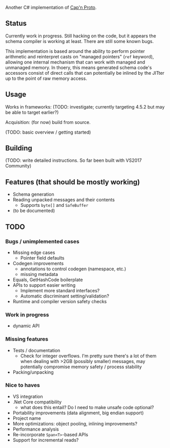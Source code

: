 Another C# implementation of [Cap'n Proto][].

Status
------

Currently work in progress. Still hacking on the code, but it appears the
schema compiler is working at least. There are still some known bugs.

This implementation is based around the ability to perform pointer arithmetic
and reinterpret casts on "managed pointers" (`ref` keyword), allowing one
internal mechanism that can work with managed and unmanaged memory. In thoery,
this means generated schema code's accessors consist of direct calls that can
potentially be inlined by the JITter up to the point of raw memory access.

Usage
-----

Works in frameworks: (TODO: investigate; currently targeting 4.5.2 but may be
able to target earlier?)

Acquisition: (for now) build from source.

(TODO: basic overview / getting started)

Building
--------

(TODO: write detailed instructions. So far been built with VS2017 Community)

Features (that should be mostly working)
----------------------------------------

- Schema generation
- Reading unpacked messages and their contents
  - Supports `byte[]` and `SafeBuffer`
- (to be documented)

TODO
----

### Bugs / unimplemented cases

- Missing edge cases
  - Pointer field defaults
- Codegen improvements
  - annotations to control codegen (namespace, etc.)
  - missing metadata
- Equals, GetHashCode boilerplate
- APIs to support easier writing
  - Implement more standard interfaces?
  - Automatic discriminant setting/validation?
- Runtime and compiler version safety checks

### Work in progress

- dynamic API

### Missing features

- Tests / documentation
  - Check for integer overflows. I'm pretty sure there's a lot of them when
    dealing with >2GB (possibly smaller) messages, may potentially compromise
    memory safety / process stability
- Packing/unpacking

### Nice to haves

- VS integration
- .Net Core compatibility
  - what does this entail? Do I need to make unsafe code optional?
- Portability improvements (data alignment, big endian support)
- Project name
- More optimizations: object pooling, inlining improvements?
- Performance analysis
- Re-incorporate `Span<T>`-based APIs
- Support for incremental reads?

[Cap'n Proto]: https://capnproto.org